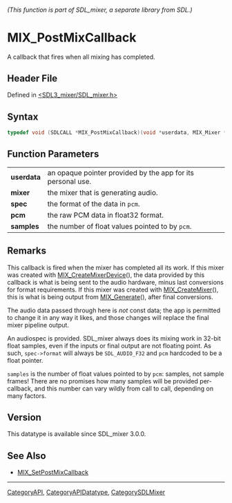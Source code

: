 ###### (This function is part of SDL_mixer, a separate library from SDL.)
# MIX_PostMixCallback

A callback that fires when all mixing has completed.

## Header File

Defined in [<SDL3_mixer/SDL_mixer.h>](https://github.com/libsdl-org/SDL_mixer/blob/main/include/SDL3_mixer/SDL_mixer.h)

## Syntax

```c
typedef void (SDLCALL *MIX_PostMixCallback)(void *userdata, MIX_Mixer *mixer, const SDL_AudioSpec *spec, float *pcm, int samples);
```

## Function Parameters

|              |                                                             |
| ------------ | ----------------------------------------------------------- |
| **userdata** | an opaque pointer provided by the app for its personal use. |
| **mixer**    | the mixer that is generating audio.                         |
| **spec**     | the format of the data in `pcm`.                            |
| **pcm**      | the raw PCM data in float32 format.                         |
| **samples**  | the number of float values pointed to by `pcm`.             |

## Remarks

This callback is fired when the mixer has completed all its work. If this
mixer was created with [MIX_CreateMixerDevice](MIX_CreateMixerDevice)(),
the data provided by this callback is what is being sent to the audio
hardware, minus last conversions for format requirements. If this mixer was
created with [MIX_CreateMixer](MIX_CreateMixer)(), this is what is being
output from [MIX_Generate](MIX_Generate)(), after final conversions.

The audio data passed through here is _not_ const data; the app is
permitted to change it in any way it likes, and those changes will replace
the final mixer pipeline output.

An audiospec is provided. SDL_mixer always does its mixing work in 32-bit
float samples, even if the inputs or final output are not floating point.
As such, `spec->format` will always be `SDL_AUDIO_F32` and `pcm` hardcoded
to be a float pointer.

`samples` is the number of float values pointed to by `pcm`: samples, not
sample frames! There are no promises how many samples will be provided
per-callback, and this number can vary wildly from call to call, depending
on many factors.

## Version

This datatype is available since SDL_mixer 3.0.0.

## See Also

- [MIX_SetPostMixCallback](MIX_SetPostMixCallback)

----
[CategoryAPI](CategoryAPI), [CategoryAPIDatatype](CategoryAPIDatatype), [CategorySDLMixer](CategorySDLMixer)

